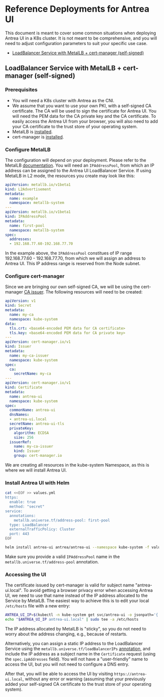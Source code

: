 # Reference Deployments for Antrea UI

This document is meant to cover some common situations when deploying Antrea UI
in a K8s cluster. It is not meant to be comprehensive, and you will need to
adjust configuration parameters to suit your specific use case.

- [LoadBalancer Service with MetalLB + cert-manager (self-signed)](#loadbalancer-service-with-metallb--cert-manager-self-signed)

## LoadBalancer Service with MetalLB + cert-manager (self-signed)

### Prerequisites

* You will need a K8s cluster with Antrea as the CNI.
* We assume that you want to use your own PKI, with a self-signed CA
  certificate. The CA will be used to sign the certificate for Antrea UI. You
  will need the PEM data for the CA private key and the CA certificate. To
  easily access the Antrea UI from your browser, you will also need to add your
  CA certificate to the trust store of your operating system.
* MetalLB is [installed](https://metallb.universe.tf/installation/).
* cert-manager is [installed](https://cert-manager.io/docs/installation/).

### Configure MetalLB

The configuration will depend on your deployment. Please refer to the MetalLB
[documentation](https://metallb.universe.tf/configuration/). You will need an
`IPAddressPool`, from which an IP address can be assigned to the Antrea UI
LoadBalancer Service. If using MetalLB in L2 mode, the resources you create may
look like this:

```yaml
apiVersion: metallb.io/v1beta1
kind: L2Advertisement
metadata:
  name: example
  namespace: metallb-system
---
apiVersion: metallb.io/v1beta1
kind: IPAddressPool
metadata:
  name: first-pool
  namespace: metallb-system
spec:
  addresses:
  - 192.168.77.60-192.168.77.70
```

In the example above, the `IPAddressPool` constitues of IP range 192.168.77.60 -
192.168.77.70, from which we will assign an address to Antrea UI. This IP
address range is reserved from the Node subnet.

### Configure cert-manager

Since we are bringing our own self-signed CA, we will be using the cert-manager
[CA issuer](https://cert-manager.io/docs/configuration/ca/). The following
resources will need to be created:

```yaml
apiVersion: v1
kind: Secret
metadata:
  name: my-ca
  namespace: kube-system
data:
  tls.crt: <base64-encoded PEM data for CA certificate>
  tls.key: <base64-encoded PEM data for CA private key>
---
apiVersion: cert-manager.io/v1
kind: Issuer
metadata:
  name: my-ca-issuer
  namespace: kube-system
spec:
  ca:
    secretName: my-ca
---
apiVersion: cert-manager.io/v1
kind: Certificate
metadata:
  name: antrea-ui
  namespace: kube-system
spec:
  commonName: antrea-ui
  dnsNames:
  - antrea-ui.local
  secretName: antrea-ui-tls
  privateKey:
    algorithm: ECDSA
    size: 256
  issuerRef:
    name: my-ca-issuer
    kind: Issuer
    group: cert-manager.io
```

We are creating all resources in the kube-system Namespace, as this is where we
will install Antrea UI.

### Install Antrea UI with Helm

```bash
cat <<EOF >> values.yml
https:
  enable: true
  method: "secret"
service:
  annotations:
    metallb.universe.tf/address-pool: first-pool
  type: LoadBalancer
  externalTrafficPolicy: Cluster
  port: 443
EOF

helm install antrea-ui antrea/antrea-ui --namespace kube-system -f values.yml
```

Make sure you provide a valid `IPAddressPool` name in the
`metallb.universe.tf/address-pool` annotation.

### Accessing the UI

The certificate issued by cert-manager is valid for subject name
"antrea-ui.local". To avoid getting a browser privacy error when accessing
Antrea UI, we need to use that name instead of the IP address allocated to the
Service by MetalLB. The easiest way to achieve this is to edit your local
`/etc/hosts` file with a new entry:

```bash
ANTREA_UI_IP=$(kubectl -n kube-system get svc/antrea-ui -o jsonpath='{.status.loadBalancer.ingress[0].ip}')
echo "$ANTREA_UI_IP antrea-ui.local" | sudo tee -a /etc/hosts
```

The IP address allocated by MetalLB is "sticky", so you do not need to worry
about the address changing, e.g., because of restarts.

Alternatively, you can assign a static IP address to the LoadBalancer Service
using the `metallb.universe.tf/loadBalancerIPs`
[annotation](https://metallb.universe.tf/usage/#requesting-specific-ips), and
include the IP address as a subject name in the `Certificate` request (using the
`spec.ipAddresses` field). You will not have a "user-friendly" name to access
the UI, but you will not need to configure a DNS entry.

After that, you will be able to access the UI by visiting
`https://antrea-ui.local`, without any error or warning (assuming that your
previously added your self-signed CA certificate to the trust store of your
operating system).
